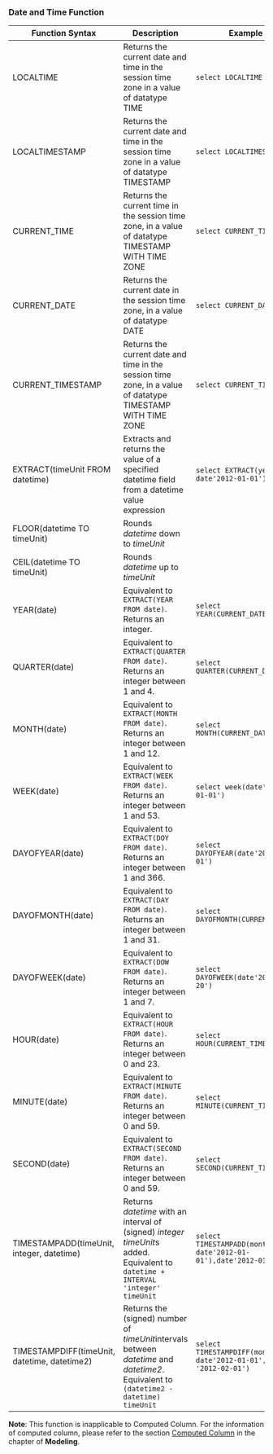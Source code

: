 ### Date and Time Function

| Function Syntax                          | Description                               | Example                                  |                            |
| ---------------------------------------- | ---------------------------------------- | ---------------------------------------- | -------------------------- |
| LOCALTIME                                | Returns the current date and time in the session time zone in a value of datatype TIME | ```select LOCALTIME```                   | ```14:34:06```             |
| LOCALTIMESTAMP                           | Returns the current date and time in the session time zone in a value of datatype TIMESTAMP | ```select LOCALTIMESTAMP```              | ``` 2017-10-20 14:34:29``` |
| CURRENT_TIME                             | Returns the current time in the session time zone, in a value of datatype TIMESTAMP WITH TIME ZONE | ```select CURRENT_TIME```                | ```14:34:30```             |
| CURRENT_DATE                             | Returns the current date in the session time zone, in a value of datatype DATE | ```select CURRENT_DATE```                | ```2017-10-20```           |
| CURRENT_TIMESTAMP                        | Returns the current date and time in the session time zone, in a value of datatype TIMESTAMP WITH TIME ZONE | ```select CURRENT_TIMESTAMP```           | ```2017-10-20 14:41:09```  |
| EXTRACT(timeUnit FROM datetime)          | Extracts and returns the value of a specified datetime field from a datetime value expression | ```select EXTRACT(year FROM date'2012-01-01')``` | ```2012```                 |
| FLOOR(datetime TO timeUnit)              | Rounds *datetime* down to *timeUnit*     |                                          |                            |
| CEIL(datetime TO timeUnit)               | Rounds *datetime* up to *timeUnit*       |                                          |                            |
| YEAR(date)                               | Equivalent to ```EXTRACT(YEAR FROM date)```. Returns an integer. | ```select YEAR(CURRENT_DATE)```          | ```2017```                 |
| QUARTER(date)                            | Equivalent to ```EXTRACT(QUARTER FROM date)```. Returns an integer between 1 and 4. | ```select QUARTER(CURRENT_DATE)```       | ```4```                    |
| MONTH(date)                              | Equivalent to ```EXTRACT(MONTH FROM date)```. Returns an integer between 1 and 12. | ```select MONTH(CURRENT_DATE)```         | ```10```                   |
| WEEK(date)                               | Equivalent to ```EXTRACT(WEEK FROM date)```. Returns an integer between 1 and 53. | ```select week(date'2012-01-01')```      | ```52```                   |
| DAYOFYEAR(date)                          | Equivalent to ```EXTRACT(DOY FROM date)```. Returns an integer between 1 and 366. | ```select DAYOFYEAR(date'2012-01-01')``` | ```1```                    |
| DAYOFMONTH(date)                         | Equivalent to ```EXTRACT(DAY FROM date)```. Returns an integer between 1 and 31. | ```select DAYOFMONTH(CURRENT_DATE)```    | ```20```                   |
| DAYOFWEEK(date)                          | Equivalent to ```EXTRACT(DOW FROM date)```. Returns an integer between 1 and 7. | ```select DAYOFWEEK(date'2017-10-20')``` | ```6```                    |
| HOUR(date)                               | Equivalent to ```EXTRACT(HOUR FROM date)```. Returns an integer between 0 and 23. | ```select HOUR(CURRENT_TIME)```          | ```15```                   |
| MINUTE(date)                             | Equivalent to ```EXTRACT(MINUTE FROM date)```. Returns an integer between 0 and 59. | ```select MINUTE(CURRENT_TIME)```        | ```7```                    |
| SECOND(date)                             | Equivalent to ```EXTRACT(SECOND FROM date)```. Returns an integer between 0 and 59. | ```select SECOND(CURRENT_TIME)```        | ```28```                   |
| TIMESTAMPADD(timeUnit, integer, datetime) | Returns *datetime* with an interval of (signed) *integer* *timeUnit*s added. Equivalent to ```datetime + INTERVAL 'integer' timeUnit``` | ```select TIMESTAMPADD(month, 1, date'2012-01-01'),date'2012-01-01'``` | ``` 2012-02-01```          |
| TIMESTAMPDIFF(timeUnit, datetime, datetime2) | Returns the (signed) number of *timeUnit*intervals between *datetime* and *datetime2*. Equivalent to ```(datetime2 - datetime) timeUnit``` | ```select TIMESTAMPDIFF(month, date'2012-01-01', date '2012-02-01')``` | ```1```                    |

**Note**: This function is inapplicable to Computed Column. For the information of computed column, please refer to the section [Computed Column](model/computed_column.en.md) in the chapter of **Modeling**.